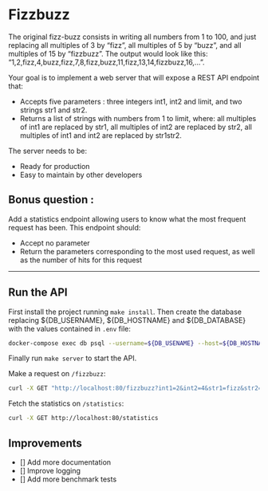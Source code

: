 # Fizzbuzz

The original fizz-buzz consists in writing all numbers from 1 to 100, and just replacing all multiples of 3 by “fizz”,
all multiples of 5 by “buzz”, and all multiples of 15 by “fizzbuzz”. The output would look like this: 
“1,2,fizz,4,buzz,fizz,7,8,fizz,buzz,11,fizz,13,14,fizzbuzz,16,...”.

Your goal is to implement a web server that will expose a REST API endpoint that: 
- Accepts five parameters : three integers int1, int2 and limit, and two strings str1 and str2.
- Returns a list of strings with numbers from 1 to limit, where: all multiples of int1 are replaced by str1, all 
multiples of int2 are replaced by str2, all multiples of int1 and int2 are replaced by str1str2.

The server needs to be:
- Ready for production
- Easy to maintain by other developers

## Bonus question :

Add a statistics endpoint allowing users to know what the most frequent request has been. This endpoint should:
- Accept no parameter
- Return the parameters corresponding to the most used request, as well as the number of hits for this request

---

## Run the API

First install the project running `make install`.
Then create the database replacing ${DB_USERNAME}, ${DB_HOSTNAME} and ${DB_DATABASE} with the values contained in `.env` file:
```bash
docker-compose exec db psql --username=${DB_USENAME} --host=${DB_HOSTNAME} --dbname=${DB_DATABASE} -a --file=init_db.sql
```

Finally run `make server` to start the API.

Make a request on `/fizzbuzz`:

```bash
curl -X GET "http://localhost:80/fizzbuzz?int1=2&int2=4&str1=fizz&str2=buzz&limit=50"
```

Fetch the statistics on `/statistics`:

```bash
curl -X GET http://localhost:80/statistics
```

## Improvements

- [] Add more documentation
- [] Improve logging
- [] Add more benchmark tests
